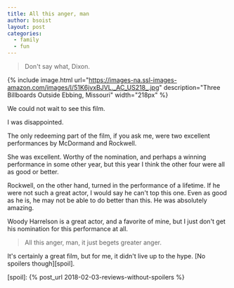 ```yaml
---
title: All this anger, man
author: bsoist
layout: post
categories:
  - family
  - fun
---
```

> Don't say what, Dixon. 

{% include image.html url="https://images-na.ssl-images-amazon.com/images/I/51K6jvxBJVL._AC_US218_.jpg" description="Three Billboards Outside Ebbing, Missouri" width="218px" %}

We could not wait to see this film. 

I was disappointed.

<!--more-->

The only redeeming part of the film, if you ask me, were two excellent performances by McDormand and Rockwell. 

She was excellent. Worthy of the nomination, and perhaps a winning performance in some other year, but this year I think the other four were all as good or better.

Rockwell, on the other hand, turned in the performance of a lifetime. If he were not such a great actor, I would say he can't top this one. Even as good as he is, he may not be able to do better than this. He was absolutely amazing.

Woody Harrelson is a great actor, and a favorite of mine, but I just don't get his nomination for this performance at all. 

> All this anger, man, it just begets greater anger.

It's certainly a great film, but for me, it didn't live up to the hype. [No spoilers though][spoil].

[spoil]: {% post_url 2018-02-03-reviews-without-spoilers %}
